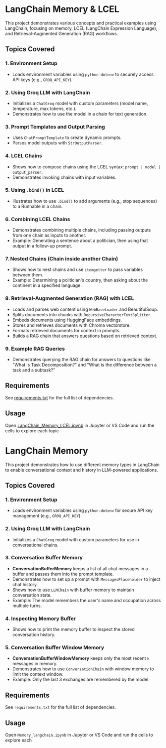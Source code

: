 # LangChain Memory & LCEL

This project demonstrates various concepts and practical examples using LangChain, focusing on memory, LCEL (LangChain Expression Language), and Retrieval-Augmented Generation (RAG) workflows.

## Topics Covered

### 1. Environment Setup

- Loads environment variables using `python-dotenv` to securely access API keys (e.g., `GROQ_API_KEY`).

### 2. Using Groq LLM with LangChain

- Initializes a `ChatGroq` model with custom parameters (model name, temperature, max tokens, etc.).
- Demonstrates how to use the model in a chain for text generation.

### 3. Prompt Templates and Output Parsing

- Uses `ChatPromptTemplate` to create dynamic prompts.
- Parses model outputs with `StrOutputParser`.

### 4. LCEL Chains

- Shows how to compose chains using the LCEL syntax: `prompt | model | output_parser`.
- Demonstrates invoking chains with input variables.

### 5. Using `.bind()` in LCEL

- Illustrates how to use `.bind()` to add arguments (e.g., stop sequences) to a Runnable in a chain.

### 6. Combining LCEL Chains

- Demonstrates combining multiple chains, including passing outputs from one chain as inputs to another.
- Example: Generating a sentence about a politician, then using that output in a follow-up prompt.

### 7. Nested Chains (Chain inside another Chain)

- Shows how to nest chains and use `itemgetter` to pass variables between them.
- Example: Determining a politician's country, then asking about the continent in a specified language.

### 8. Retrieval-Augmented Generation (RAG) with LCEL

- Loads and parses web content using `WebBaseLoader` and BeautifulSoup.
- Splits documents into chunks with `RecursiveCharacterTextSplitter`.
- Embeds documents using HuggingFace embeddings.
- Stores and retrieves documents with Chroma vectorstore.
- Formats retrieved documents for context in prompts.
- Builds a RAG chain that answers questions based on retrieved context.

### 9. Example RAG Queries

- Demonstrates querying the RAG chain for answers to questions like "What is Task Decomposition?" and "What is the difference between a task and a subtask?"

## Requirements

See [requirements.txt](d:/AI/LangChain%20Memory%20&%20LCEL/requirements.txt) for the full list of dependencies.

## Usage

Open [LangChain_Memory_LCEL.ipynb](d:/AI/LangChain%20Memory%20&%20LCEL/LangChain_Memory_LCEL.ipynb) in Jupyter or VS Code and run the cells to explore each topic

# LangChain Memory

This project demonstrates how to use different memory types in LangChain to enable conversational context and history in LLM-powered applications.

## Topics Covered

### 1. Environment Setup

- Loads environment variables using `python-dotenv` for secure API key management (e.g., `GROQ_API_KEY`).

### 2. Using Groq LLM with LangChain

- Initializes a `ChatGroq` model with custom parameters for use in conversational chains.

### 3. Conversation Buffer Memory

- **ConversationBufferMemory** keeps a list of all chat messages in a buffer and passes them into the prompt template.
- Demonstrates how to set up a prompt with `MessagesPlaceholder` to inject chat history.
- Shows how to use `LLMChain` with buffer memory to maintain conversation state.
- Example: The model remembers the user's name and occupation across multiple turns.

### 4. Inspecting Memory Buffer

- Shows how to print the memory buffer to inspect the stored conversation history.

### 5. Conversation Buffer Window Memory

- **ConversationBufferWindowMemory** keeps only the most recent `k` messages in memory.
- Demonstrates how to use `ConversationChain` with window memory to limit the context window.
- Example: Only the last 3 exchanges are remembered by the model.

## Requirements

See `requirements.txt` for the full list of dependencies.

## Usage

Open `Memory_langchain.ipynb` in Jupyter or VS Code and run the cells to explore each
